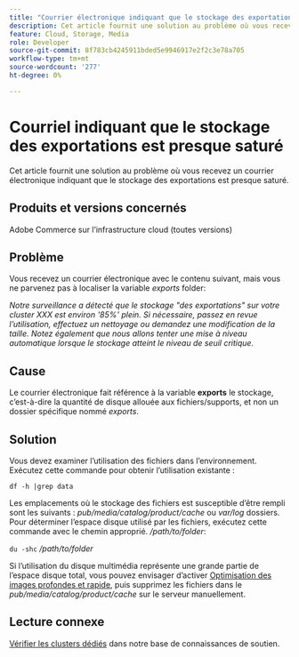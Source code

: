 ```yaml
---
title: "Courrier électronique indiquant que le stockage des exportations est presque saturé"
description: Cet article fournit une solution au problème où vous recevez un courrier électronique indiquant que le stockage des exportations est presque saturé.
feature: Cloud, Storage, Media
role: Developer
source-git-commit: 8f783cb4245911bded5e9946917e2f2c3e78a705
workflow-type: tm+mt
source-wordcount: '277'
ht-degree: 0%

---
```


# Courriel indiquant que le stockage des exportations est presque saturé

Cet article fournit une solution au problème où vous recevez un courrier électronique indiquant que le stockage des exportations est presque saturé.

## Produits et versions concernés

Adobe Commerce sur l’infrastructure cloud (toutes versions)

## Problème

Vous recevez un courrier électronique avec le contenu suivant, mais vous ne parvenez pas à localiser la variable *exports* folder:

*Notre surveillance a détecté que le stockage &quot;des exportations&quot; sur votre cluster XXX est environ &#39;85%&#39; plein.*
*Si nécessaire, passez en revue l’utilisation, effectuez un nettoyage ou demandez une modification de la taille.*
*Notez également que nous allons tenter une mise à niveau automatique lorsque le stockage atteint le niveau de seuil critique.*

## Cause

Le courrier électronique fait référence à la variable **exports** le stockage, c’est-à-dire la quantité de disque allouée aux fichiers/supports, et non un dossier spécifique nommé *exports*.

## Solution

Vous devez examiner l’utilisation des fichiers dans l’environnement. Exécutez cette commande pour obtenir l’utilisation existante :

`df -h |grep data`

Les emplacements où le stockage des fichiers est susceptible d’être rempli sont les suivants : *pub/media/catalog/product/cache* ou *var/log* dossiers. Pour déterminer l’espace disque utilisé par les fichiers, exécutez cette commande avec le chemin approprié. */path/to/folder*:

`du -shc` */path/to/folder*

Si l’utilisation du disque multimédia représente une grande partie de l’espace disque total, vous pouvez envisager d’activer [Optimisation des images profondes et rapide](https://experienceleague.adobe.com/en/docs/commerce-cloud-service/user-guide/cdn/fastly-image-optimization#deep-image-optimization), puis supprimez les fichiers dans le *pub/media/catalog/product/cache* sur le serveur manuellement.

## Lecture connexe

[Vérifier les clusters dédiés](https://experienceleague.adobe.com/en/docs/commerce-cloud-service/user-guide/develop/storage/manage-disk-space#check-dedicated-clusters) dans notre base de connaissances de soutien.